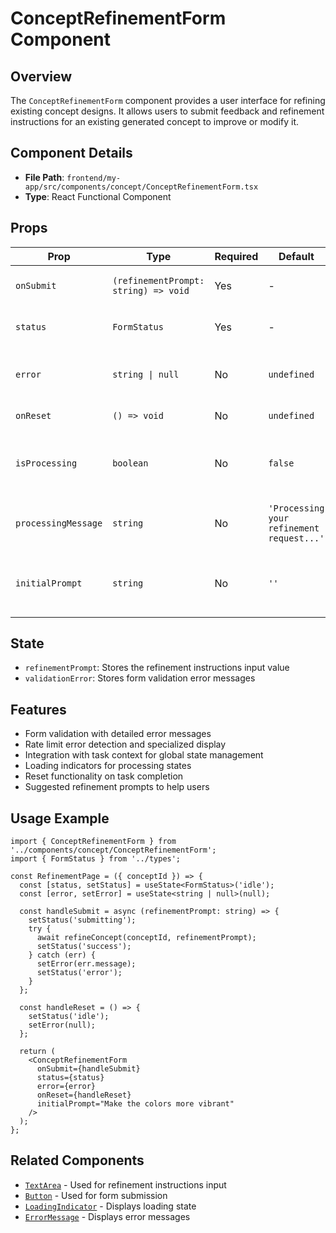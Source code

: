# ConceptRefinementForm Component

## Overview

The `ConceptRefinementForm` component provides a user interface for refining existing concept designs. It allows users to submit feedback and refinement instructions for an existing generated concept to improve or modify it.

## Component Details

- **File Path**: `frontend/my-app/src/components/concept/ConceptRefinementForm.tsx`
- **Type**: React Functional Component

## Props

| Prop             | Type                                | Required | Default                             | Description                                      |
|------------------|-------------------------------------|---------|--------------------------------------|--------------------------------------------------|
| `onSubmit`       | `(refinementPrompt: string) => void` | Yes     | -                                    | Handler for form submission                      |
| `status`         | `FormStatus`                        | Yes     | -                                    | Form submission status                           |
| `error`          | `string \| null`                    | No      | `undefined`                          | Error message from submission                    |
| `onReset`        | `() => void`                        | No      | `undefined`                          | Reset form and results                           |
| `isProcessing`   | `boolean`                           | No      | `false`                              | Whether the refinement is being processed        |
| `processingMessage` | `string`                         | No      | `'Processing your refinement request...'` | Message to display during processing         |
| `initialPrompt`  | `string`                            | No      | `''`                                 | Initial refinement prompt to populate the form   |

## State

- `refinementPrompt`: Stores the refinement instructions input value
- `validationError`: Stores form validation error messages

## Features

- Form validation with detailed error messages
- Rate limit error detection and specialized display
- Integration with task context for global state management
- Loading indicators for processing states
- Reset functionality on task completion
- Suggested refinement prompts to help users

## Usage Example

```tsx
import { ConceptRefinementForm } from '../components/concept/ConceptRefinementForm';
import { FormStatus } from '../types';

const RefinementPage = ({ conceptId }) => {
  const [status, setStatus] = useState<FormStatus>('idle');
  const [error, setError] = useState<string | null>(null);
  
  const handleSubmit = async (refinementPrompt: string) => {
    setStatus('submitting');
    try {
      await refineConcept(conceptId, refinementPrompt);
      setStatus('success');
    } catch (err) {
      setError(err.message);
      setStatus('error');
    }
  };
  
  const handleReset = () => {
    setStatus('idle');
    setError(null);
  };
  
  return (
    <ConceptRefinementForm
      onSubmit={handleSubmit}
      status={status}
      error={error}
      onReset={handleReset}
      initialPrompt="Make the colors more vibrant"
    />
  );
};
```

## Related Components

- [`TextArea`](../ui/TextArea.md) - Used for refinement instructions input
- [`Button`](../ui/Button.md) - Used for form submission
- [`LoadingIndicator`](../ui/LoadingIndicator.md) - Displays loading state
- [`ErrorMessage`](../ui/ErrorMessage.md) - Displays error messages 